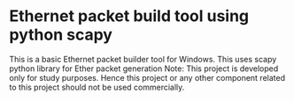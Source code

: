 # Ethernet packet build tool using python scapy
This is a basic Ethernet packet builder tool for Windows. This uses scapy python library for Ether packet generation
Note: This project is developed only for study purposes. Hence this project or any other component related to this project should not be used commercially.
